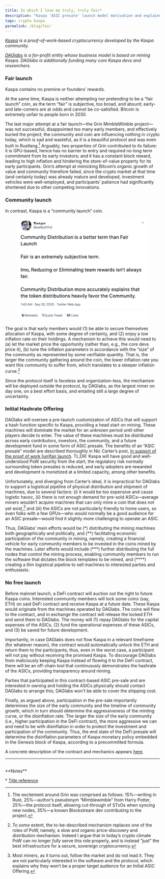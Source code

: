 ```yaml
---
title: In which I love my truly, truly fair*
description: "Kaspa 'ASIC presale' launch model motivation and explainer."
tags: crypto kaspa
permalink: /blog/fair
---
```


*[Kaspa](https://github.com/kaspanet) is a proof-of-work-based cryptocurrency developed by the Kaspa community.*

*[DAGlabs](https://www.daglabs.com/) is a for-profit entity whose business model is based on mining Kaspa. DAGlabs is additionally funding many core Kaspa devs and researchers.*

### Fair launch

Kaspa contains no premine or founders’ rewards.

At the same time, Kaspa is neither attempting nor pretending to be a “fair launch” coin, as the term “fair” is subjective, too broad, and absurd; early- and late-comers are at odds and cannot be co-satisfied. Bitcoin is extremely unfair to people born in 2030.

The last major attempt at a fair launch—the Grin MimbleWimble project—was not successful, disappointed too many early members, and effectively buried the project; the community and coin are influencing nothing in crypto today, which is sad and wasteful, as it is a beautiful protocol and was even built in Rustlang.[^1] Arguably, two properties of Grin contributed to its failure: it is GPU-based, hence has no barrier to entry and required no long term commitment from its early investors; and it has a constant block reward, leading to high inflation and hindering the store-of-value property for its early participants. Grin’s attempt at mimicking Bitcoin’s organic growth of value and community therefore failed, since the crypto market at that time (and certainly today) was already mature and developed, investment vehicles were well-employed, and participants’ patience had significantly shortened due to other competing innovations. 

### Community launch

In contrast, Kaspa is a “community launch” coin.

<figure><img src="/static/communitylaunch.png" loading="lazy" />
</figure>


The goal is that early members would (1) be able to secure themselves allocation of Kaspa, with some degree of certainty, and (2) enjoy a low inflation rate on their holdings. A mechanism to achieve this would need to (a) let the market price the opportunity (rather than, e.g., the core devs price it), (b) tune the inflation parameters in accordance with the “size” of the community as represented by some verifiable quantity. That is, the larger the community gathering around the coin, the lower inflation rate you want this community to suffer from, which translates to a steeper inflation curve.[^2]

Since the protocol itself is faceless and organization-less, the mechanism will be deployed outside the protocol, by DAGlabs, as the largest miner on day one, on a best effort basis, and entailing still a large degree of uncertainty.

### Initial Hashrate Offering

DAGlabs will oversee a pre-launch customization of ASICs that will support a hash function specific to Kaspa, providing a head start on mining. These machines will dominate the market for an unknown period until other players decide to enter. The value of these machines must be distributed across early contributors, investors, the community, and a future development fund in some form of ASIC presale. The benefits of an “ASIC presale” model are described thoroughly in Nic Carter’s post, [In support of the proof of work \[un\]fair launch](https://medium.com/@nic__carter/in-support-of-the-proof-of-work-un-fair-launch-cd6e8f06358f). TL;DR: Kaspa will have good and well-understood PoW security from the start, the regulatory risk normally surrounding token presales is reduced, and early adopters are rewarded and development is monetized at a limited capacity, among other benefits.

Unfortunately, and diverging from Carter’s ideal, it is impractical for DAGlabs to support a logistical pipeline of physical distribution and shipment of machines, due to several factors: (i) it would be too expensive and cause logistic havoc, (ii) there is not enough demand for pre-sold ASICs—average miners wouldn’t acquire machines that can only mine a coin that does not yet exist,[^3] and (iii) the ASICs are not particularly friendly to home users, so even folks with a few GPUs—who would normally be a good audience for an ASIC presale—would find it slightly more challenging to operate an ASIC.
 
Thus, DAGlabs’ main efforts would be (\*) distributing the mining machines both geographically and politically, and (\*\*) facilitating economic participation of the community in mining, namely, creating a financial vehicle for early community members to be invested in the coins mined by the machines. Later efforts would include (\*\*\*) further distributing the full nodes that control the mining process, enabling community members to run the software that dictates the block templates to be mined, and (\*\*\*\*) creating a thin logistical pipeline to sell machines to interested parties and enthusiasts. 

### No free launch

Before mainnet launch, a DeFi contract will auction out the right to future Kaspa coins. Interested community members will lock some coins (say, ETH) on said DeFi contract and receive Kaspa at a future date. These Kaspa would originate from the machines operated by DAGlabs. The coins will flow to the contract, and in exchange the contract will release the locked ETH and send them to DAGlabs. The money will (1) repay DAGlabs for the capital expenses of the ASICs, (2) fund the operational expenses of these ASICs, and (3) be saved for future development.

Importantly, in case DAGlabs does not flow Kaspa in a relevant timeframe (for whatever reason), the contract would automatically unlock the ETH and return them to the participants; thus, even in the worst case, a participant will not pay without receiving the promised Kaspa. To discourage DAGlabs from maliciously keeping Kaspa instead of flowing it to the DeFi contract, there will be an off-chain tool that continuously demonstrates the hashrate of the ASICs, providing transparency around mining. 

Parties that participated in this contract-based ASIC pre-sale and are interested in owning and holding the ASICs physically should contact DAGlabs to arrange this; DAGlabs won't be able to cover the shipping cost. 

Finally, as argued above, participation in the pre-sale importantly determines the size of the early community and the timeline of community growth, which in turn should determine the aggressiveness of the minting curve, or the disinflation rate. The larger the size of the early community (i.e., higher participation in the DeFi contract), the more aggressive we can and need to be with disinflation in order to protect the investment and participation of the community. Thus, the end state of the DeFi presale will determine the disinflation parameters of Kaspa monetary policy embedded in the Genesis block of Kaspa, according to a precommitted formula.

A concrete description of the contract and mechanics appears [here](https://www.daglabs.com/mining).

---
<br>
**Notes**

\* [Title reference](https://youtu.be/IG_Nu2pCytM)

[^1]: The excitement around Grin was comprised as follows: 15%—writing in Rust, 25%—author’s pseudonym “Mimblewimble” from Harry Potter, 25%—the protocol itself, allowing cut-through of STxOs when syncing new nodes, 35%—a known Blockstream dev contributing to the project.

[^2]: To *some* extent, the to-be-described mechanism replaces one of the roles of PoW, namely, a slow and organic price-discovery and distribution mechanism. Indeed I argue that in today’s crypto climate PoW can no longer *fully* serve this role properly, and is instead “just” the best infrastructure for a secure, sovereign cryptocurrency.

[^3]: Most miners, as it turns out, follow the market and do not lead it. They are not particularly interested in the software and the protocol, which explains why they won’t be a proper target audience for an Initial ASIC Offering.